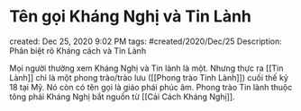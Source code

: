 # Tên gọi Kháng Nghị và Tin Lành

created: Dec 25, 2020 9:02 PM
tags: #created/2020/Dec/25
Description: Phân biệt rõ Kháng cách và Tin Lành

Mọi người thường xem Kháng Nghị và Tin lành là một. Nhưng thực ra [[Tin Lành]] chỉ là một phong trào/trào lưu ([[Phong trào Tinh Lành]]) cuối thế kỷ 18 tại Mỹ. Nó còn có tên gọi là giáo phái phúc âm. Phong trào Tin lành thuộc tông phái Kháng Nghị bắt nguồn từ [[Cải Cách Kháng Nghị]].